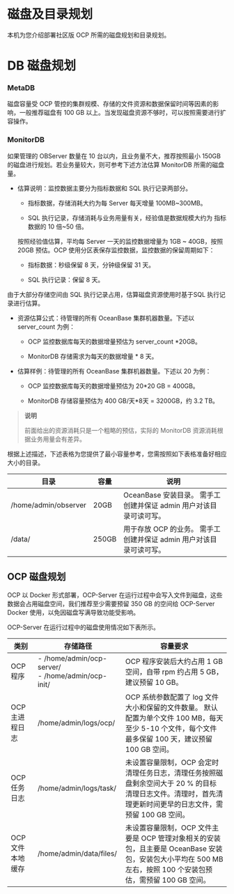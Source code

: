 # 磁盘及目录规划

本机为您介绍部署社区版 OCP 所需的磁盘规划和目录规划。

# DB 磁盘规划

### MetaDB

磁盘容量受 OCP 管控的集群规模、存储的文件资源和数据保留时间等因素的影响，一般推荐磁盘有 100 GB 以上。当发现磁盘资源不够时，可以按照需要进行扩容操作。

### MonitorDB

如果管理的 OBServer 数量在 10 台以内，且业务量不大，推荐按照最小 150GB 的磁盘进行规划。若业务量较大，则可参考下述方法估算 MonitorDB 所需的磁盘量。

* 估算说明：监控数据主要分为指标数据和 SQL 执行记录两部分。

  * 指标数据，存储消耗大约为每 Server 每天增量 100MB\~300MB。

  * SQL 执行记录，存储消耗与业务用量有关，经验值是数据规模大约为 指标数据的 10 倍\~50 倍。

  按照经验值估算，平均每 Server 一天的监控数据增量为 1GB ~ 40GB，按照 20GB 预估。OCP 使用分区表保存监控数据，监控数据的保留周期如下：
  * 指标数据：秒级保留 8 天，分钟级保留 31 天。

  * SQL 执行记录：保留 8 天。

由于大部分存储空间由 SQL 执行记录占用，估算磁盘资源使用时基于SQL 执行记录进行估算。

* 资源估算公式：待管理的所有 OceanBase 集群机器数量。下述以 server_count 为例：

  * OCP 监控数据库每天的数据增量预估为 server_count \*20GB。

  * MonitorDB 存储需求为每天的数据增量 \* 8 天。

<!-- -->

* 估算样例：待管理的所有 OceanBase 集群机器数量。下述以 20 为例：

  * OCP 监控数据库每天的数据增量预估为 20\*20 GB = 400GB。

  * MonitorDB 存储容量预估为 400 GB/天\*8天 = 3200GB，约 3.2 TB。

> **说明**
>
> 前面给出的资源消耗只是一个粗略的预估，实际的 MonitorDB 资源消耗根据业务用量会有差异。

根据上述描述，下述表格为您提供了最小容量参考，您需按照如下表格准备好相应大小的目录。

|          目录          |  容量  |                             说明                             |
|----------------------|------|------------------------------------------------------------|
| /home/admin/observer | 20GB  | OceanBase 安装目录。 需手工创建并保证 admin 用户对该目录可读可写。 |
| /data/               | 250GB | 用于存放 OCP 的业务。 需手工创建并保证 admin 用户对该目录可读可写。   |

## OCP 磁盘规划

OCP 以 Docker 形式部署，OCP-Server 在运行过程中会写入文件到磁盘，这些数据会占用磁盘空间，我们推荐至少需要预留 350 GB 的空间给 OCP-Server Docker 使用，以免因磁盘写满导致功能受影响。

OCP-Server 在运行过程中的磁盘使用情况如下表所示。

|   **类别** |                                                                 **存储路径**                                                                  |                                                  **容量要求**                                                   |
|------------|-------------------------------------------------------------------------------------------------------------------------------------------|-------------------------------------------------------------------------------------------------------------|
| OCP 程序     | - /home/admin/ocp-server/</br> - /home/admin/ocp-init/    | OCP 程序安装后大约占用 1 GB 空间，自带 rpm 约占用 5 GB，建议预留 10 GB。                                                           |
| OCP 主进程日志  | /home/admin/logs/ocp/                                                                                                                     | OCP 系统参数配置了 log 文件大小和保留的文件数量。 默认配置为单个文件 100 MB，每天至少 5-10 个文件，每个文件最多保留 100 天，建议预留 100 GB 空间。 |
| OCP 任务日志   | /home/admin/logs/task/                                                                                                                    | 未设置容量限制，OCP 会定时清理任务日志，清理任务按照磁盘剩余空间大于 20 % 的目标清理日志文件。清理时，首先清理更新时间更早的日志文件，需预留 100 GB 空间。                      |
| OCP 文件本地缓存 | /home/admin/data/files/                                                                                                                   | 未设置容量限制，OCP 文件主要是 OCP 管理对象相关的安装包，且主要是 OceanBase 安装包，安装包大小平均在 500 MB 左右，按照 100 个安装包预估，需预留 100 GB 空间。         |
